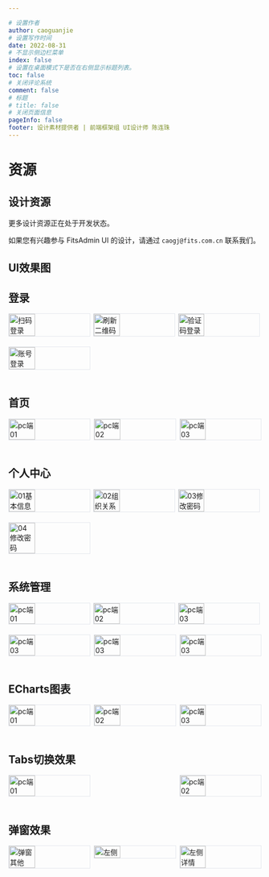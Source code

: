 ```yaml
---

# 设置作者
author: caoguanjie
# 设置写作时间
date: 2022-08-31
# 不显示侧边栏菜单
index: false
# 设置在桌面模式下是否在右侧显示标题列表。
toc: false
# 关闭评论系统
comment: false
# 标题
# title: false
# 关闭页面信息
pageInfo: false
footer: 设计素材提供者 | 前端框架组 UI设计师 陈连珠
---
```




# 资源


## 设计资源
更多设计资源正在处于开发状态。

如果您有兴趣参与 FitsAdmin UI 的设计，请通过 `caogj@fits.com.cn` 联系我们。
<UiAssets></UiAssets>



## UI效果图

## 登录

<div class="preview">

![扫码登录](/images/ui/login/扫码登录.png)  
![刷新二维码](/images/ui/login/刷新二维码.png)  
![验证码登录](/images/ui/login/验证码登录.png)  
![账号登录](/images/ui/login/账号登录.png)  

</div>

## 首页

<div class="preview">

![pc端01](/images/ui/home/home01.png)  
![pc端02](/images/ui/home/home02.png)  
![pc端03](/images/ui/home/home03.png)  

</div>

## 个人中心

<div class="preview">

![01基本信息](/images/ui/user/01基本信息.png)  
![02组织关系](/images/ui/user/02组织关系.png)  
![03修改密码](/images/ui/user/03修改密码.png)  
![04修改密码](/images/ui/user/04修改密码.png)  

</div>


## 系统管理

<div class="preview">

![pc端01](/images/ui/system/01.png)  
![pc端02](/images/ui/system/02.png)  
![pc端03](/images/ui/system/03.png)  
![pc端03](/images/ui/system/04.png)  
![pc端03](/images/ui/system/05.png)  
![pc端03](/images/ui/system/06.png)  

</div>

## ECharts图表

<div class="preview">

![pc端01](/images/ui/echart/01.png)  
![pc端02](/images/ui/echart/02.png)  
![pc端03](/images/ui/echart/03.png)  


</div>

## Tabs切换效果

<div class="preview">

![pc端01](/images/ui/tab/01.png)  
![pc端02](/images/ui/tab/02.png)  


</div>

## 弹窗效果

<div class="preview">

![弹窗其他](/images/ui/diglog/弹窗其他.png)  
![左侧](/images/ui/diglog/左侧.png)  
![左侧详情](/images/ui/diglog/左侧详情.png)  


</div>

<script setup lang="ts">
    import { onMounted, reactive, toRefs } from 'vue';
    import UiAssets from "@UiAssets";
    onMounted(() => {
        document.querySelector('.page-title').style.display = 'none';
    })
   
</script>
<style lang='scss' scoped>
   .page-title{
        display:none
    }
    .theme-hope-content:not(.custom),.page-title{
        max-width: 1080px;
    }
    .preview>p{
        display: flex;
        justify-content: space-between;
        flex-wrap:wrap
    }
    img{
        display: inline-block;
        width: 32%;
        border: 1px solid #e4e7ed;
        margin-bottom: 20px;
    }
    img:hover {
    box-shadow: 0px 0px 24px rgba(0, 0, 0, .12)
}
</style>